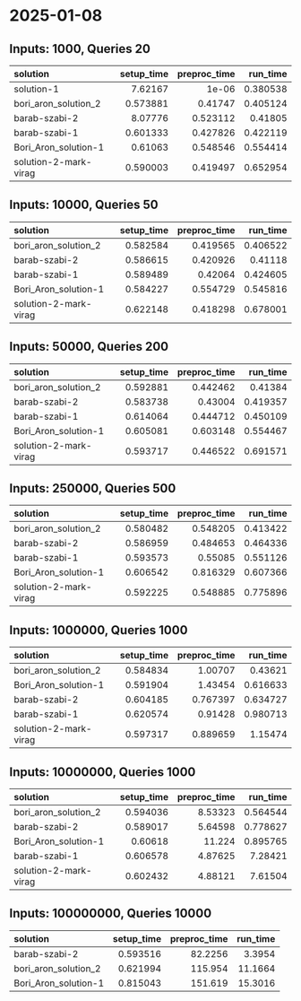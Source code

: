 # 2025-01-08

## Inputs: 1000, Queries 20

| solution              |   setup_time |   preproc_time |   run_time |
|:----------------------|-------------:|---------------:|-----------:|
| solution-1            |     7.62167  |       1e-06    |   0.380538 |
| bori_aron_solution_2  |     0.573881 |       0.41747  |   0.405124 |
| barab-szabi-2         |     8.07776  |       0.523112 |   0.41805  |
| barab-szabi-1         |     0.601333 |       0.427826 |   0.422119 |
| Bori_Aron_solution-1  |     0.61063  |       0.548546 |   0.554414 |
| solution-2-mark-virag |     0.590003 |       0.419497 |   0.652954 |

## Inputs: 10000, Queries 50

| solution              |   setup_time |   preproc_time |   run_time |
|:----------------------|-------------:|---------------:|-----------:|
| bori_aron_solution_2  |     0.582584 |       0.419565 |   0.406522 |
| barab-szabi-2         |     0.586615 |       0.420926 |   0.41118  |
| barab-szabi-1         |     0.589489 |       0.42064  |   0.424605 |
| Bori_Aron_solution-1  |     0.584227 |       0.554729 |   0.545816 |
| solution-2-mark-virag |     0.622148 |       0.418298 |   0.678001 |

## Inputs: 50000, Queries 200

| solution              |   setup_time |   preproc_time |   run_time |
|:----------------------|-------------:|---------------:|-----------:|
| bori_aron_solution_2  |     0.592881 |       0.442462 |   0.41384  |
| barab-szabi-2         |     0.583738 |       0.43004  |   0.419357 |
| barab-szabi-1         |     0.614064 |       0.444712 |   0.450109 |
| Bori_Aron_solution-1  |     0.605081 |       0.603148 |   0.554467 |
| solution-2-mark-virag |     0.593717 |       0.446522 |   0.691571 |

## Inputs: 250000, Queries 500

| solution              |   setup_time |   preproc_time |   run_time |
|:----------------------|-------------:|---------------:|-----------:|
| bori_aron_solution_2  |     0.580482 |       0.548205 |   0.413422 |
| barab-szabi-2         |     0.586959 |       0.484653 |   0.464336 |
| barab-szabi-1         |     0.593573 |       0.55085  |   0.551126 |
| Bori_Aron_solution-1  |     0.606542 |       0.816329 |   0.607366 |
| solution-2-mark-virag |     0.592225 |       0.548885 |   0.775896 |

## Inputs: 1000000, Queries 1000

| solution              |   setup_time |   preproc_time |   run_time |
|:----------------------|-------------:|---------------:|-----------:|
| bori_aron_solution_2  |     0.584834 |       1.00707  |   0.43621  |
| Bori_Aron_solution-1  |     0.591904 |       1.43454  |   0.616633 |
| barab-szabi-2         |     0.604185 |       0.767397 |   0.634727 |
| barab-szabi-1         |     0.620574 |       0.91428  |   0.980713 |
| solution-2-mark-virag |     0.597317 |       0.889659 |   1.15474  |

## Inputs: 10000000, Queries 1000

| solution              |   setup_time |   preproc_time |   run_time |
|:----------------------|-------------:|---------------:|-----------:|
| bori_aron_solution_2  |     0.594036 |        8.53323 |   0.564544 |
| barab-szabi-2         |     0.589017 |        5.64598 |   0.778627 |
| Bori_Aron_solution-1  |     0.60618  |       11.224   |   0.895765 |
| barab-szabi-1         |     0.606578 |        4.87625 |   7.28421  |
| solution-2-mark-virag |     0.602432 |        4.88121 |   7.61504  |

## Inputs: 100000000, Queries 10000

| solution             |   setup_time |   preproc_time |   run_time |
|:---------------------|-------------:|---------------:|-----------:|
| barab-szabi-2        |     0.593516 |        82.2256 |     3.3954 |
| bori_aron_solution_2 |     0.621994 |       115.954  |    11.1664 |
| Bori_Aron_solution-1 |     0.815043 |       151.619  |    15.3016 |
